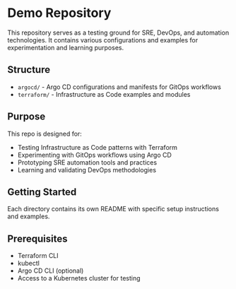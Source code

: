 # Demo Repository

This repository serves as a testing ground for SRE, DevOps, and automation technologies. It contains various configurations and examples for experimentation and learning purposes.

## Structure

- `argocd/` - Argo CD configurations and manifests for GitOps workflows
- `terraform/` - Infrastructure as Code examples and modules

## Purpose

This repo is designed for:
- Testing Infrastructure as Code patterns with Terraform
- Experimenting with GitOps workflows using Argo CD
- Prototyping SRE automation tools and practices
- Learning and validating DevOps methodologies

## Getting Started

Each directory contains its own README with specific setup instructions and examples.

## Prerequisites

- Terraform CLI
- kubectl
- Argo CD CLI (optional)
- Access to a Kubernetes cluster for testing
